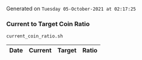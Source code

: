 Generated on `Tuesday 05-October-2021 at 02:17:25`

### Current to Target Coin Ratio
`current_coin_ratio.sh`

Date|Current|Target|Ratio
---|---|---|---
